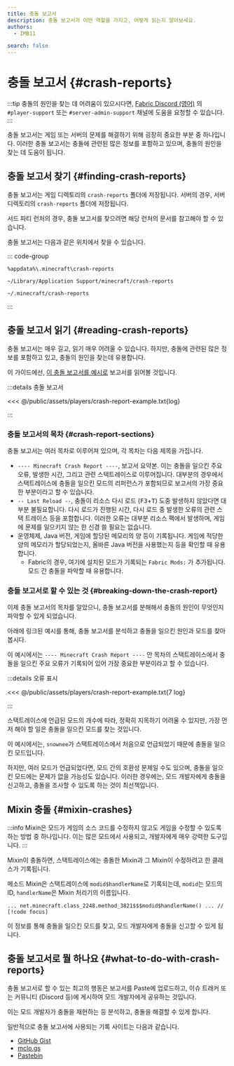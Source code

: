 ```yaml
---
title: 충돌 보고서
description: 충돌 보고서가 어떤 역할을 가지고, 어떻게 읽는지 알아보세요.
authors:
  - IMB11

search: false
---
```


# 충돌 보고서 {#crash-reports}

:::tip
충돌의 원인을 찾는 데 어려움이 있으시다면, [Fabric Discord (영어)](https://discord.gg/v6v4pMv) 의 `#player-support` 또는 `#server-admin-support` 채널에 도움을 요청할 수 있습니다.
:::

충돌 보고서는 게임 또는 서버의 문제를 해결하기 위해 굉장히 중요한 부분 중 하나입니다. 이러한 충돌 보고서는 충돌에 관련된 많은 정보를 포함하고 있으며, 충돌의 원인을 찾는 데 도움이 됩니다.

## 충돌 보고서 찾기 {#finding-crash-reports}

충돌 보고서는 게임 디렉토리의 `crash-reports` 폴더에 저장됩니다. 서버의 경우, 서버 디렉토리의 `crash-reports` 폴더에 저장됩니다.

서드 파티 런처의 경우, 충돌 보고서를 찾으려면 해당 런처의 문서를 참고해야 할 수 있습니다.

충돌 보고서는 다음과 같은 위치에서 찾을 수 있습니다.

::: code-group

```:no-line-numbers [Windows]
%appdata%\.minecraft\crash-reports
```

```:no-line-numbers [macOS]
~/Library/Application Support/minecraft/crash-reports
```

```:no-line-numbers [Linux]
~/.minecraft/crash-reports
```

:::

## 충돌 보고서 읽기 {#reading-crash-reports}

충돌 보고서는 매우 길고, 읽기 매우 어려울 수 있습니다. 하지만, 충돌에 관련된 많은 정보를 포함하고 있고, 충돌의 원인을 찾는데 유용합니다.

이 가이드에선, [이 충돌 보고서를 예시로](/assets/players/crash-report-example.txt) 보고서를 읽어볼 것입니다.

:::details 충돌 보고서

<<< @/public/assets/players/crash-report-example.txt{log}

:::

### 충돌 보고서의 목차 {#crash-report-sections}

충돌 보고서는 여러 목차로 이루어져 있으며, 각 목차는 다음 제목을 가집니다.

- `---- Minecraft Crash Report ----`, 보고서 요약본. 이는 충돌을 일으킨 주요 오류, 발생한 시간, 그리고 관련 스택트레이스로 이루어집니다. 대부분의 경우에서 스택트레이스에 충돌을 일으킨 모드의 리퍼런스가 포함되므로 보고서의 가장 중요한 부분이라고 할 수 있습니다.
- `-- Last Reload --`, 충돌이 리소스 다시 로드 (<kbd>F3</kbd>+<kbd>T</kbd>) 도중 발생하지 않았다면 대부분 불필요합니다. 다시 로드가 진행된 시간, 다시 로드 중 발생한 오류의 관련 스택 트레이스 등을 포함합니다. 이러한 오류는 대부분 리소스 팩에서 발생하며, 게임에 문제를 일으키지 않는 한 신경 쓸 필요는 없습니다.
- 운영체제, Java 버전, 게임에 할당된 메모리의 양 등이 기록됩니다. 게임에 적당한 양의 메모리가 할당되었는지, 올바른 Java 버전을 사용했는지 등을 확인할 때 유용합니다.
  - Fabric의 경우, 여기에 설치된 모드가 기록되는 `Fabric Mods:` 가 추가됩니다.  모드 간 충돌을 파악할 때 유용합니다.

### 충돌 보고서로 할 수 있는 것 {#breaking-down-the-crash-report}

이제 충돌 보고서의 목차를 알았으니, 충돌 보고서를 분해해서 충돌의 원인이 무엇인지 파악할 수 있게 되었습니다.

아래에 링크된 예시를 통해, 충돌 보고서를 분석하고 충돌을 일으킨 원인과 모드를 찾아봅시다.

이 예시에서는 `---- Minecraft Crash Report ----` 안 목차의 스택트레이스에서 충돌을 일으킨 주요 오류가 기록되어 있어 가장 중요한 부분이라고 할 수 있습니다.

:::details 오류 표시

<<< @/public/assets/players/crash-report-example.txt{7 log}

:::

스택트레이스에 언급된 모드의 개수에 따라, 정확히 지목하기 어려울 수 있지만, 가장 먼저 해야 할 일은 충돌을 일으킨 모드를 찾는 것입니다.

이 예시에서는, `snownee`가 스택트레이스에서 처음으로 언급되었기 때문에 충돌을 일으킨 모드입니다.

하지만, 여러 모드가 언급되었다면, 모드 간의 호환성 문제일 수도 있으며, 충돌을 일으킨 모드에는 문제가 없을 가능성도 있습니다. 이러한 경우에는, 모드 개발자에게 충돌을 신고하고, 충돌을 조사할 수 있도록 하는 것이 최선책입니다.

## Mixin 충돌 {#mixin-crashes}

:::info
Mixin은 모드가 게임의 소스 코드를 수정하지 않고도 게임을 수정할 수 있도록 하는 방법 중 하나입니다. 이는 많은 모드에서 사용되고, 개발자에게 매우 강력한 도구입니다.
:::

Mixin이 충돌하면, 스택트레이스에는 충돌한 Mixin과 그 Mixin이 수정하려고 한 클래스가 기록됩니다.

메소드 Mixin은 스택트레이스에 `modid$handlerName`로 기록되는데, `modid`는 모드의 ID, `handlerName`은 Mixin 처리기의 이름입니다.

```:no-line-numbers
... net.minecraft.class_2248.method_3821$$$modid$handlerName() ... // [!code focus]
```

이 정보를 통해 충돌을 일으킨 모드를 찾고, 모드 개발자에게 충돌을 신고할 수 있게 됩니다.

## 충돌 보고서로 뭘 하나요 {#what-to-do-with-crash-reports}

충돌 보고서로 할 수 있는 최고의 행동은 보고서를 Paste에 업로드하고, 이슈 트래커 또는 커뮤니티 (Discord 등)에 게시하여 모드 개발자에게 공유하는 것입니다.

이는 모드 개발자가 충돌을 재현하는 등 분석하고, 충돌을 해결할 수 있게 합니다.

일반적으로 충돌 보고서에 사용되는 기록 사이트는 다음과 같습니다.

- [GitHub Gist](https://gist.github.com/)
- [mclo.gs](https://mclo.gs/)
- [Pastebin](https://pastebin.com/)
